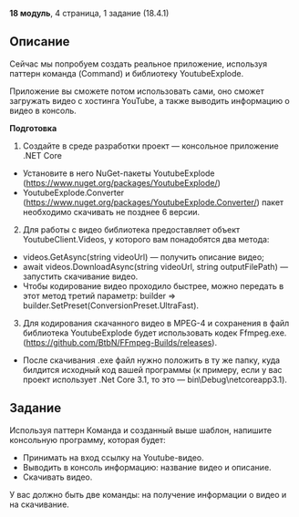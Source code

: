 **18 модуль**, 4 страница, 1 задание (18.4.1)

## Описание

Сейчас мы попробуем создать реальное приложение, используя паттерн команда (Command) и библиотеку YoutubeExplode.

Приложение вы сможете потом использовать сами, оно сможет загружать видео с хостинга YouTube, а также выводить информацию о видео в консоль.

**Подготовка**

1. Создайте в среде разработки проект — консольное приложение .NET Core
- Установите в него NuGet-пакеты YoutubeExplode (https://www.nuget.org/packages/YoutubeExplode/) 
- YoutubeExplode.Converter (https://www.nuget.org/packages/YoutubeExplode.Converter/) пакет необходимо скачивать не позднее 6 версии.

2. Для работы с видео библиотека предоставляет объект YoutubeClient.Videos, у которого вам понадобятся два метода:
- videos.GetAsync(string videoUrl) — получить описание видео;
- await videos.DownloadAsync(string videoUrl, string outputFilePath) — запустить скачивание видео. 
- Чтобы кодирование видео проходило быстрее, можно передать в этот метод третий параметр: builder => builder.SetPreset(ConversionPreset.UltraFast).

3. Для кодирования скачанного видео в MPEG-4 и сохранения в файл библиотека YoutubeExplode будет использовать кодек Ffmpeg.exe. (https://github.com/BtbN/FFmpeg-Builds/releases).
- После скачивания .exe файл нужно положить в ту же папку, куда билдится исходный код вашей программы (к примеру, если у вас проект использует .Net Core 3.1, то это — bin\Debug\netcoreapp3.1).

## Задание

Используя паттерн Команда и созданный выше шаблон, напишите консольную программу, которая будет:

- Принимать на вход ссылку на  Youtube-видео. 
- Выводить в консоль информацию: название видео и описание.
- Скачивать видео.

У вас должно быть две команды: на получение информации о видео и на скачивание.